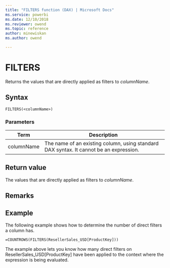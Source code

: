 ```yaml
---
title: "FILTERS function (DAX) | Microsoft Docs"
ms.service: powerbi 
ms.date: 12/10/2018
ms.reviewer: owend
ms.topic: reference
author: minewiskan
ms.author: owend

---
```

# FILTERS
Returns the values that are directly applied as filters to *columnName*.  
  
## Syntax  
  
```dax
FILTERS(<columnName>)  
```
  
### Parameters  

|Term  |Description|  
|---------|---------|
|columnName      | The name of an existing column, using standard DAX syntax. It cannot be an expression.  |

## Return value  
The values that are directly applied as filters to *columnName*.  
  
## Remarks  
  
## Example  
The following example shows how to determine the number of direct filters a column has.  
  
```dax
=COUNTROWS(FILTERS(ResellerSales_USD[ProductKey]))  
```

The example above lets you know how many direct filters on ResellerSales_USD[ProductKey] have been applied to the context where the expression is being evaluated.  
  
